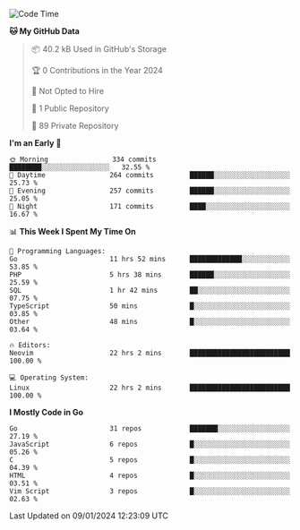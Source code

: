 
<!--START_SECTION:waka-->
![Code Time](http://img.shields.io/badge/Code%20Time-4%2C474%20hrs%2056%20mins-blue)

**🐱 My GitHub Data** 

> 📦 40.2 kB Used in GitHub's Storage 
 > 
> 🏆 0 Contributions in the Year 2024
 > 
> 🚫 Not Opted to Hire
 > 
> 📜 1 Public Repository 
 > 
> 🔑 89 Private Repository 
 > 
**I'm an Early 🐤** 

```text
🌞 Morning                334 commits         ████████░░░░░░░░░░░░░░░░░   32.55 % 
🌆 Daytime                264 commits         ██████░░░░░░░░░░░░░░░░░░░   25.73 % 
🌃 Evening                257 commits         ██████░░░░░░░░░░░░░░░░░░░   25.05 % 
🌙 Night                  171 commits         ████░░░░░░░░░░░░░░░░░░░░░   16.67 % 
```


📊 **This Week I Spent My Time On** 

```text
💬 Programming Languages: 
Go                       11 hrs 52 mins      █████████████░░░░░░░░░░░░   53.85 % 
PHP                      5 hrs 38 mins       ██████░░░░░░░░░░░░░░░░░░░   25.59 % 
SQL                      1 hr 42 mins        ██░░░░░░░░░░░░░░░░░░░░░░░   07.75 % 
TypeScript               50 mins             █░░░░░░░░░░░░░░░░░░░░░░░░   03.85 % 
Other                    48 mins             █░░░░░░░░░░░░░░░░░░░░░░░░   03.64 % 

🔥 Editors: 
Neovim                   22 hrs 2 mins       █████████████████████████   100.00 % 

💻 Operating System: 
Linux                    22 hrs 2 mins       █████████████████████████   100.00 % 
```

**I Mostly Code in Go** 

```text
Go                       31 repos            ███████░░░░░░░░░░░░░░░░░░   27.19 % 
JavaScript               6 repos             █░░░░░░░░░░░░░░░░░░░░░░░░   05.26 % 
C                        5 repos             █░░░░░░░░░░░░░░░░░░░░░░░░   04.39 % 
HTML                     4 repos             █░░░░░░░░░░░░░░░░░░░░░░░░   03.51 % 
Vim Script               3 repos             █░░░░░░░░░░░░░░░░░░░░░░░░   02.63 % 
```




 Last Updated on 09/01/2024 12:23:09 UTC
<!--END_SECTION:waka-->
